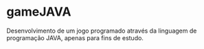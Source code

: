 # gameJAVA
Desenvolvimento de um jogo programado através da linguagem de programação JAVA, apenas para fins de estudo.
